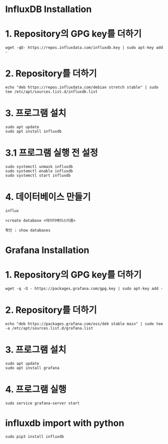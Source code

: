 # InfluxDB Installation
# 1. Repository의 GPG key를 더하기
```
wget -qO- https://repos.influxdata.com/influxdb.key | sudo apt-key add -
```
# 2. Repository를 더하기
```
echo "deb https://repos.influxdata.com/debian stretch stable" | sudo tee /etc/apt/sources.list.d/influxdb.list
```
# 3. 프로그램 설치

```
sudo apt update
sudo apt install influxdb
```

# 3.1 프로그램 실행 전 설정
```
sudo systemctl unmask influxdb
sudo systemctl enable influxdb
sudo systemctl start influxdb
```
# 4. 데이터베이스 만들기
```
influx

>create database <데이터베이스이름>

확인 : show databases 
```
# Grafana Installation 
# 1. Repository의 GPG key를 더하기

```
wget -q -O - https://packages.grafana.com/gpg.key | sudo apt-key add -
```
# 2. Repository를 더하기
```
echo "deb https://packages.grafana.com/oss/deb stable main" | sudo tee -a /etc/apt/sources.list.d/grafana.list
```
# 3. 프로그램 설치

```
sudo apt update
sudo apt install grafana
```
# 4. 프로그램 실행
```
sudo service grafana-server start
```
# influxdb import with python
```
sudo pip3 install influxdb
```
